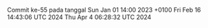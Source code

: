 Commit ke-55 pada tanggal Sun Jan 01 14:00 2023 +0100
Fri Feb 16 14:43:06 UTC 2024
Thu Apr  4 06:28:32 UTC 2024

